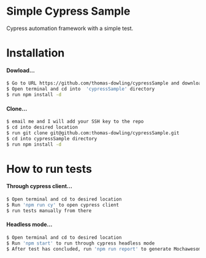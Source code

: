 # Simple Cypress Sample

Cypress automation framework with a simple test. 

# Installation
#### Dowload...
```sh
$ Go to URL https://github.com/thomas-dowling/cypressSample and download
$ Open terminal and cd into  'cypressSample' directory
$ run npm install -d
```

#### Clone...

```sh
$ email me and I will add your SSH key to the repo
$ cd into desired location
$ run git clone git@github.com:thomas-dowling/cypressSample.git
$ cd into cypressSample directory
$ run npm install -d
```

# How to run tests

#### Through cypress client...

```sh
$ Open terminal and cd to desired location
$ Run 'npm run cy' to open cypress client
$ run tests manually from there
```

#### Headless mode...
```sh
$ Open terminal and cd to desired location
$ Run 'npm start' to run through cypress headless mode
$ After test has concluded, run 'npm run report' to generate Mochawesome HTML report
```